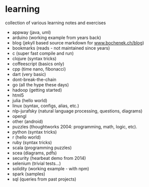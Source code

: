 learning
========

collection of various learning notes and exercises

* appway (java, uml)
* arduino (working example from years back)
* blog (jekyll based source markdown for www.bochenek.ch/blog)
* bookmarks (reads - not maintained since years)
* c (super fast compile and run)
* clojure (syntax tricks)
* coffeescript (basics only)
* cpp (time nano, fibonacci)
* dart (very basic)
* dont-break-the-chain
* go (all the hype these days)
* hadoop (getting started)
* html5
* julia (hello world)
* linux (syntax, configs, alias, etc.)
* nlp-jurafsky (natural language processing, questions, diagrams)
* opengl
* other (android)
* puzzles (thoughtworks 2004: programming, math, logic, etc).
* python (syntax tricks)
* r (hello world)
* ruby (syntax tricks)
* scala (programming puzzles)
* scea (diagrams, pdfs)
* security (hearbeat demo from 2014)
* selenium (trivial tests...)
* solidity (working example - with npm)
* spark (samples)
* sql (queries from past projects)
